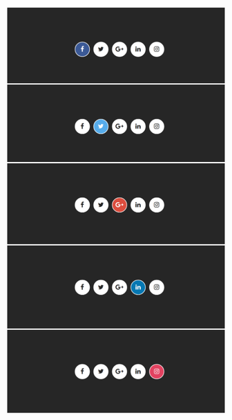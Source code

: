 ![Alt text](preview_01.png)
![Alt text](preview_02.png)
![Alt text](preview_03.png)
![Alt text](preview_04.png)
![Alt text](preview_05.png)


<!-- Reference -->
[How To Add Social Media Icons Without Images - Font Awesome icon css hover effect]: https://www.youtube.com/watch?v=QaSLBMqPb2U
